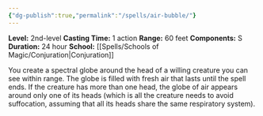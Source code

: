 ```yaml
---
{"dg-publish":true,"permalink":"/spells/air-bubble/"}
---
```


**Level:** 2nd-level
**Casting Time:** 1 action
**Range:** 60 feet
**Components:** S
**Duration:** 24 hour
**School:** [[Spells/Schools of Magic/Conjuration\|Conjuration]]

You create a spectral globe around the head of a willing creature you can see within range. The globe is filled with fresh air that lasts until the spell ends. If the creature has more than one head, the globe of air appears around only one of its heads (which is all the creature needs to avoid suffocation, assuming that all its heads share the same respiratory system).